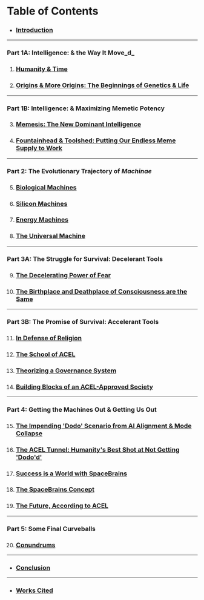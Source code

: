 # Table of Contents

* ### [Introduction](introduction.md)

***

### Part 1A: Intelligence: & the Way It Move_d_

1. ### [Humanity & Time](part-1.-themes-and-genes/chapter-1-humanity-time-and-family.md)
2. ### [Origins & More Origins: The Beginnings of Genetics & Life](part-1.-themes-and-genes/chapter-2-origins-and-more-origins-the-beginnings-of-genetics-and-life.md)

***

### Part 1B: Intelligence: & Maximizing Memetic Potency&#x20;

3. ### [Memesis: The New Dominant Intelligence](part-2.-maximizing-memetic-potency/chapter-3-memesis-the-new-dominant-intelligence.md)
4. ### [Fountainhead & Toolshed: Putting Our Endless Meme Supply to Work](chapter-4-fountainhead-and-toolshed-a-theoretical-inquiry-on-maximizing-intelligence-and-agency.md)

***

### Part 2: The Evolutionary Trajectory of _Machinae_

5. ### [Biological Machines](part-3.-the-evolutionary-trajectory-of-machinae/chapter-5-biological-machines.md)
6. ### [Silicon Machines](part-3.-the-evolutionary-trajectory-of-machinae/chapter-6-silicon-machines.md)
7. ### [Energy Machines](part-3.-the-evolutionary-trajectory-of-machinae/chapter-7-energy-machines.md)
8. ### [The Universal Machine](part-3.-the-evolutionary-trajectory-of-machinae/chapter-8-the-universal-machine.md)

***

### Part 3A: The Struggle for Survival: Decelerant Tools

9. ### [The Decelerating Power of Fear](part-4a-the-struggle-for-survival-decelerant-tools/chapter-9-the-decelerating-power-of-fear.md)
10. ### [The Birthplace and Deathplace of Consciousness are the Same](part-4a-the-struggle-for-survival-decelerant-tools/chapter-10-the-birthplace-and-deathplace-of-consciousness-are-the-same.md)

***

### Part 3B: The Promise of Survival: Accelerant Tools

11. ### [In Defense of Religion](part-4b-the-promise-of-survival-accelerant-tools/chapter-11-in-defense-of-religion.md)
12. ### [The School of ACEL](part-4b-the-promise-of-survival-accelerant-tools/chapter-12-the-school-of-acel.md)
13. ### [Theorizing a Governance System](part-4b-the-promise-of-survival-accelerant-tools/chapter-13-theorizing-a-governance-system.md)
14. ### [Building Blocks of an ACEL-Approved Society](part-4b-the-promise-of-survival-accelerant-tools/chapter-14-building-blocks-of-an-accelerant-society.md)

***

### Part 4: Getting the Machines Out & Getting Us Out

15. ### [The Impending 'Dodo' Scenario from AI Alignment & Mode Collapse](https://app.gitbook.com/o/UlqoFhhe4KjhuaAS0L1x/s/rADt6z1pNFyzPdYSLgbc/)
16. ### [The ACEL Tunnel: Humanity's Best Shot at Not Getting 'Dodo'd'](https://app.gitbook.com/o/UlqoFhhe4KjhuaAS0L1x/s/rADt6z1pNFyzPdYSLgbc/)
17. ### [Success is a World with SpaceBrains](part-5-getting-the-machines-out-and-getting-us-out/chapter-17-success-is-a-world-with-spacebrains.md)
18. ### [The SpaceBrains Concept](part-5-getting-the-machines-out-and-getting-us-out/chapter-18-the-spacebrains-concept.md)
19. ### [The Future, According to ACEL](part-5-getting-the-machines-out-and-getting-us-out/chapter-19-the-future-according-to-acel.md)

***

### Part 5: Some Final Curveballs

20. ### &#x20;[Conundrums](part-6-some-final-curveballs/chapter-20-conundrums.md)

***

* ### [Conclusion](conclusion/chapter-22-conclusion.md)

***

* ### [Works Cited](works-cited/citations.md)
